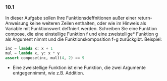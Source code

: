 ### 10.1
In dieser Aufgabe sollen Ihre Funktionsdeffnitionen außer einer return-Anweisung keine weiteren Zeilen enthalten, oder 
wie im Hinweis als Variable mit Funktionswert deffniert werden.
Schreiben Sie eine Funktion compose, die eine einstellige Funktion f und eine zweistellige* Funktion g als Argument 
nimmt und die Funktionskomposition f◦g zurückgibt.
Beispiel:
````python
inc = lambda x: x + 1
mul = lambda x, y: x * y
assert compose(inc, mul)(4, 2) == 9
````

* Eine zweistellige Funktion ist eine Funktion, die zwei Argumente entgegennimmt, wie z.B. Addition.